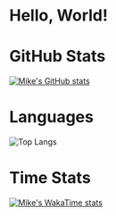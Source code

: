 # Hello, World! 

# GitHub Stats 

[![Mike's GitHub stats](https://github-readme-stats.vercel.app/api?username=miketsukerman)](https://github.com/anuraghazra/github-readme-stats)

# Languages

![Top Langs](https://github-readme-stats.vercel.app/api/top-langs/?username=miketsukerman&size_weight=0.5&count_weight=0.5)

# Time Stats

[![Mike's WakaTime stats](https://github-readme-stats.vercel.app/api/wakatime?username=miketsukerman)](https://github.com/anuraghazra/github-readme-stats)
